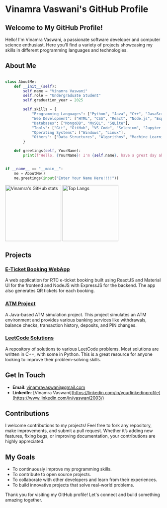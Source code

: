 # Vinamra Vaswani's GitHub Profile

## Welcome to My GitHub Profile!

Hello! I'm Vinamra Vaswani, a passionate software developer and computer science enthusiast. Here you'll find a variety of projects showcasing my skills in different programming languages and technologies.

## About Me

```python

class AboutMe:
    def __init__(self):
        self.name = "Vinamra Vaswani"
        self.role = "Undergraduate Student"
        self.graduation_year = 2025

        self.skills = {
            "Programming Languages": ["Python", "Java", "C++", "JavaScript"],
            "Web Development": ["HTML", "CSS", "React", "Node.js", "Express.js"],
            "Databases": ["MongoDB", "MySQL", "SQLite"],
            "Tools": ["Git", "GitHub", "VS Code", "Selenium", "Jupyter Notebook"],
            "Operating Systems": ["Windows", "Linux"],
            "Others": ["Data Structures", "Algorithms", "Machine Learning", "Deep Learning"]
        }

    def greetings(self, YourName):
        print(f"Hello, {YourName}! I'm {self.name}, have a great day ahead!")


if __name__ == "__main__":
    me = AboutMe()
    me.greetings(input("Enter Your Name Here!!!!"))

```

<img height=180em src="https://github-readme-stats.vercel.app/api?username=Vaswani2003&count_private=true&theme=tokyonight" alt="Vinamra's GitHub stats"/>
    <img height=180em src="https://github-readme-stats.vercel.app/api/top-langs/?username=Vaswani2003&layout=compact&theme=tokyonight" alt="Top Langs"/>

## Projects

### [E-Ticket Booking WebApp](https://github.com/Vaswani2003/RTC-E-Ticket-Booking-WebApp)
A web application for RTC e-ticket booking built using ReactJS and Material UI for the frontend and NodeJS with ExpressJS for the backend. The app also generates QR tickets for each booking.

### [ATM Project](https://github.com/Vaswani2003/ATM-Project-using-Java)
A Java-based ATM simulation project. This project simulates an ATM environment and provides various banking services like withdrawals, balance checks, transaction history, deposits, and PIN changes.

### [LeetCode Solutions](https://github.com/Vaswani2003/Leetcode-Solutions)
A repository of solutions to various LeetCode problems. Most solutions are written in C++, with some in Python. This is a great resource for anyone looking to improve their problem-solving skills.

## Get In Touch

- **Email**: vinamravaswani@gmail.com
- **LinkedIn**: [Vinamra Vaswani](https://linkedin.com/in/yourlinkedinprofile](https://www.linkedin.com/in/vaswani2003/)

## Contributions

I welcome contributions to my projects! Feel free to fork any repository, make improvements, and submit a pull request. Whether it’s adding new features, fixing bugs, or improving documentation, your contributions are highly appreciated.

## My Goals

- To continuously improve my programming skills.
- To contribute to open source projects.
- To collaborate with other developers and learn from their experiences.
- To build innovative projects that solve real-world problems.

Thank you for visiting my GitHub profile! Let's connect and build something amazing together.
